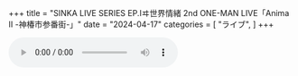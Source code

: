 +++
title = "SINKA LIVE SERIES EP.Ⅰヰ世界情緒 2nd ONE-MAN LIVE「Anima Ⅱ -神椿市参番街-」"
date = "2024-04-17"
categories = [
    "ライブ",
]
+++

<audio controls src="https://m10.music.126.net/20240418000605/29b50f6ecd40ff1ab7aae4c4451aafcf/ymusic/obj/w5zDlMODwrDDiGjCn8Ky/29491330063/dc6b/e5f3/73c8/cff0e207c04daa4c0139bba274976675.mp3"></audio>


